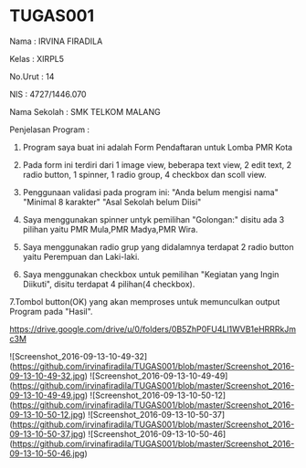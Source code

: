# TUGAS001
Nama : IRVINA FIRADILA

Kelas : XIRPL5

No.Urut : 14

NIS : 4727/1446.070

Nama Sekolah : SMK TELKOM MALANG

Penjelasan Program :

1. Program saya buat ini adalah Form Pendaftaran untuk Lomba PMR Kota

2. Pada form ini terdiri dari 1 image view, beberapa text view, 2 edit text, 2 radio button, 1 spinner, 1 radio group,  4 checkbox dan scoll view.

3. Penggunaan validasi pada program ini:
"Anda belum mengisi nama"
"Minimal 8 karakter"
"Asal Sekolah belum Diisi"

4. Saya menggunakan spinner untyk pemilihan "Golongan:" disitu ada 3 pilihan yaitu PMR Mula,PMR Madya,PMR Wira.

5. Saya menggunakan radio grup yang didalamnya terdapat 2 radio button yaitu Perempuan dan Laki-laki.

6. Saya menggunakan checkbox untuk pemilihan "Kegiatan yang Ingin Diikuti", disitu terdapat 4 pilihan(4 checkbox).

7.Tombol button(OK) yang akan memproses untuk memunculkan output Program pada "Hasil".

https://drive.google.com/drive/u/0/folders/0B5ZhP0FU4Ll1WVB1eHRRRkJmc3M


![Screenshot_2016-09-13-10-49-32] (https://github.com/irvinafiradila/TUGAS001/blob/master/Screenshot_2016-09-13-10-49-32.jpg)
![Screenshot_2016-09-13-10-49-49] (https://github.com/irvinafiradila/TUGAS001/blob/master/Screenshot_2016-09-13-10-49-49.jpg)
![Screenshot_2016-09-13-10-50-12] (https://github.com/irvinafiradila/TUGAS001/blob/master/Screenshot_2016-09-13-10-50-12.jpg)
![Screenshot_2016-09-13-10-50-37] (https://github.com/irvinafiradila/TUGAS001/blob/master/Screenshot_2016-09-13-10-50-37.jpg)
![Screenshot_2016-09-13-10-50-46] (https://github.com/irvinafiradila/TUGAS001/blob/master/Screenshot_2016-09-13-10-50-46.jpg)

